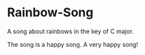 # Rainbow-Song

A song about rainbows in the key of C major.

The song is a happy song.
A very happy song!

